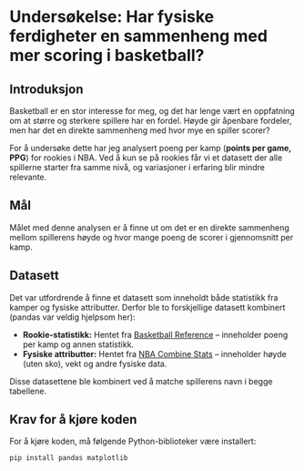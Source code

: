 # Undersøkelse: Har fysiske ferdigheter en sammenheng med mer scoring i basketball?

## Introduksjon
Basketball er en stor interesse for meg, og det har lenge vært en oppfatning om at større og sterkere spillere har en fordel. Høyde gir åpenbare fordeler, men har det en direkte sammenheng med hvor mye en spiller scorer? 

For å undersøke dette har jeg analysert poeng per kamp (**points per game, PPG**) for rookies i NBA. Ved å kun se på rookies får vi et datasett der alle spillerne starter fra samme nivå, og variasjoner i erfaring blir mindre relevante. 

## Mål
Målet med denne analysen er å finne ut om det er en direkte sammenheng mellom spillerens høyde og hvor mange poeng de scorer i gjennomsnitt per kamp.

## Datasett
Det var utfordrende å finne et datasett som inneholdt både statistikk fra kamper og fysiske attributter. Derfor ble to forskjellige datasett kombinert (pandas var veldig hjelpsom her):

- **Rookie-statistikk:** Hentet fra [Basketball Reference](https://www.basketball-reference.com/leagues/NBA_2025_rookies.html) – inneholder poeng per kamp og annen statistikk.
- **Fysiske attributter:** Hentet fra [NBA Combine Stats](https://www.nba.com/stats/draft/combine-anthro?sort=HEIGHT_WO_SHOES&dir=1&SeasonYear=2024) – inneholder høyde (uten sko), vekt og andre fysiske data.

Disse datasettene ble kombinert ved å matche spillerens navn i begge tabellene.

## Krav for å kjøre koden
For å kjøre koden, må følgende Python-biblioteker være installert:

```bash
pip install pandas matplotlib
